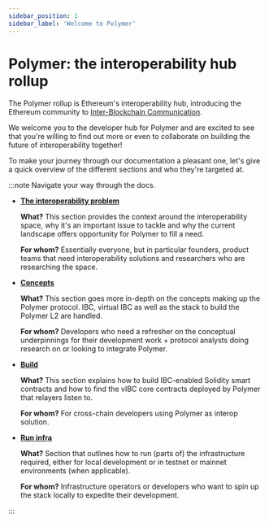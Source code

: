```yaml
---
sidebar_position: 1
sidebar_label: 'Welcome to Polymer'
---
```


# Polymer: the interoperability hub rollup

The Polymer rollup is Ethereum's interoperability hub, introducing the Ethereum community to [Inter-Blockchain Communication](https://ibcprotocol.dev).

We welcome you to the developer hub for Polymer and are excited to see that you're willing to find out more or even to collaborate on building the future of interoperability together!

<!-- Depending on what leads the reader here, we could add Polymer features. But there's a chance that info is duplicated on the developer hub homepage, i.e. polymerlabs.org/developers -->

To make your journey through our documentation a pleasant one, let's give a quick overview of the different sections and who they're targeted at.

:::note Navigate your way through the docs.

- **[The interoperability problem](./category/why-polymer/)**

    **What?** This section provides the context around the interoperability space, why it's an important issue to tackle and why the current landscape offers opportunity for Polymer to fill a need.

    **For whom?** Essentially everyone, but in particular founders, product teams that need interoperability solutions and researchers who are researching the space.

- **[Concepts](./category/concepts)**

    **What?** This section goes more in-depth on the concepts making up the Polymer protocol. IBC, virtual IBC as well as the stack to build the Polymer L2 are handled.

    **For whom?** Developers who need a refresher on the conceptual underpinnings for their development work + protocol analysts doing research on or looking to integrate Polymer.

- **[Build](./category/build)**

    **What?** This section explains how to build IBC-enabled Solidity smart contracts and how to find the vIBC core contracts deployed by Polymer that relayers listen to.

    **For whom?** For cross-chain developers using Polymer as interop solution.

- **[Run infra](./category/run-infrastructure)**

    **What?** Section that outlines how to run (parts of) the infrastructure required, either for local development or in testnet or mainnet environments (when applicable).

    **For whom?** Infrastructure operators or developers who want to spin up the stack locally to expedite their development.

:::
